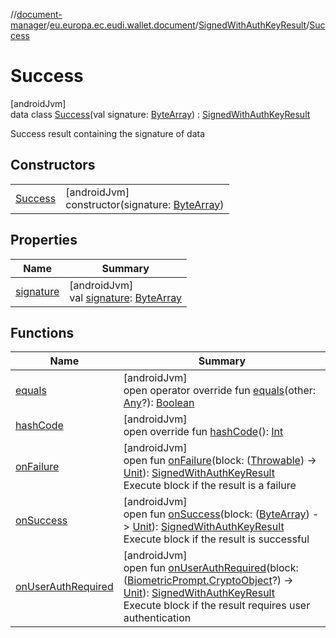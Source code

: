 //[document-manager](../../../../index.md)/[eu.europa.ec.eudi.wallet.document](../../index.md)/[SignedWithAuthKeyResult](../index.md)/[Success](index.md)

# Success

[androidJvm]\
data class [Success](index.md)(val signature: [ByteArray](https://kotlinlang.org/api/latest/jvm/stdlib/kotlin/-byte-array/index.html)) : [SignedWithAuthKeyResult](../index.md)

Success result containing the signature of data

## Constructors

| | |
|---|---|
| [Success](-success.md) | [androidJvm]<br>constructor(signature: [ByteArray](https://kotlinlang.org/api/latest/jvm/stdlib/kotlin/-byte-array/index.html)) |

## Properties

| Name                      | Summary                                                                                                                                |
|---------------------------|----------------------------------------------------------------------------------------------------------------------------------------|
| [signature](signature.md) | [androidJvm]<br>val [signature](signature.md): [ByteArray](https://kotlinlang.org/api/latest/jvm/stdlib/kotlin/-byte-array/index.html) |

## Functions

| Name | Summary |
|---|---|
| [equals](equals.md) | [androidJvm]<br>open operator override fun [equals](equals.md)(other: [Any](https://kotlinlang.org/api/latest/jvm/stdlib/kotlin/-any/index.html)?): [Boolean](https://kotlinlang.org/api/latest/jvm/stdlib/kotlin/-boolean/index.html) |
| [hashCode](hash-code.md) | [androidJvm]<br>open override fun [hashCode](hash-code.md)(): [Int](https://kotlinlang.org/api/latest/jvm/stdlib/kotlin/-int/index.html) |
| [onFailure](../on-failure.md) | [androidJvm]<br>open fun [onFailure](../on-failure.md)(block: ([Throwable](https://kotlinlang.org/api/latest/jvm/stdlib/kotlin/-throwable/index.html)) -&gt; [Unit](https://kotlinlang.org/api/latest/jvm/stdlib/kotlin/-unit/index.html)): [SignedWithAuthKeyResult](../index.md)<br>Execute block if the result is a failure |
| [onSuccess](../on-success.md) | [androidJvm]<br>open fun [onSuccess](../on-success.md)(block: ([ByteArray](https://kotlinlang.org/api/latest/jvm/stdlib/kotlin/-byte-array/index.html)) -&gt; [Unit](https://kotlinlang.org/api/latest/jvm/stdlib/kotlin/-unit/index.html)): [SignedWithAuthKeyResult](../index.md)<br>Execute block if the result is successful |
| [onUserAuthRequired](../on-user-auth-required.md) | [androidJvm]<br>open fun [onUserAuthRequired](../on-user-auth-required.md)(block: ([BiometricPrompt.CryptoObject](https://developer.android.com/reference/kotlin/androidx/biometric/BiometricPrompt.CryptoObject.html)?) -&gt; [Unit](https://kotlinlang.org/api/latest/jvm/stdlib/kotlin/-unit/index.html)): [SignedWithAuthKeyResult](../index.md)<br>Execute block if the result requires user authentication |

